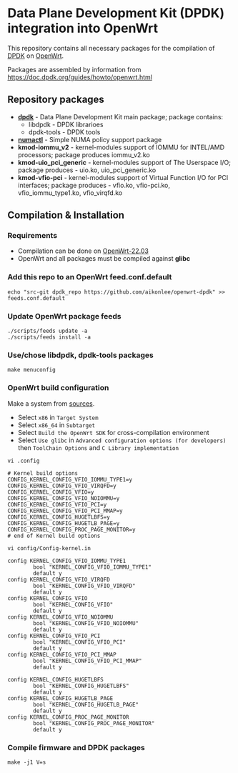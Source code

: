 # Data Plane Development Kit (DPDK) integration into OpenWrt

This repository contains all necessary packages for the compilation of [DPDK](https://www.dpdk.org) on [OpenWrt](https://openwrt.org).

Packages are assembled by information from https://doc.dpdk.org/guides/howto/openwrt.html

## Repository packages

* **[dpdk](https://github.com/DPDK/dpdk)** - Data Plane Development Kit main package; package contains:
  * libdpdk - DPDK librarioes
  * dpdk-tools - DPDK tools
* **[numactl](https://github.com/numactl/numactl)** - Simple NUMA policy support package
* **kmod-iommu_v2** - kernel-modules support of IOMMU for INTEL/AMD processors; package produces iommu_v2.ko
* **kmod-uio_pci_generic** - kernel-modules support of The Userspace I/O; package produces - uio.ko, uio_pci_generic.ko
* **kmod-vfio-pci** - kernel-modules support of Virtual Function I/O for PCI interfaces; package produces - vfio.ko, vfio-pci.ko, vfio_iommu_type1.ko, vfio_virqfd.ko

## Compilation & Installation

### Requirements

* Compilation can be done on [OpenWrt-22.03](https://github.com/openwrt/openwrt/tree/openwrt-22.03)
* OpenWrt and all packages must be compiled against **glibc**

### Add this repo to an OpenWrt feed.conf.default

``` 
echo "src-git dpdk_repo https://github.com/aikonlee/openwrt-dpdk" >> feeds.conf.default
``` 

### Update OpenWrt package feeds

``` 
./scripts/feeds update -a
./scripts/feeds install -a
```

### Use/chose libdpdk, dpdk-tools packages

``` 
make menuconfig
``` 
### OpenWrt build configuration

Make a system from [sources](https://github.com/openwrt/openwrt/tree/openwrt-22.03).

* Select ``x86`` in ``Target System``
* Select ``x86_64`` in ``Subtarget``
* Select ``Build the OpenWrt SDK`` for cross-compilation environment
* Select ``Use glibc`` in ``Advanced configuration options (for developers)`` then ``ToolChain Options`` and ``C Library implementation``

```
vi .config

# Kernel build options
CONFIG_KERNEL_CONFIG_VFIO_IOMMU_TYPE1=y
CONFIG_KERNEL_CONFIG_VFIO_VIRQFD=y
CONFIG_KERNEL_CONFIG_VFIO=y
CONFIG_KERNEL_CONFIG_VFIO_NOIOMMU=y
CONFIG_KERNEL_CONFIG_VFIO_PCI=y
CONFIG_KERNEL_CONFIG_VFIO_PCI_MMAP=y
CONFIG_KERNEL_CONFIG_HUGETLBFS=y
CONFIG_KERNEL_CONFIG_HUGETLB_PAGE=y
CONFIG_KERNEL_CONFIG_PROC_PAGE_MONITOR=y
# end of Kernel build options
```

```
vi config/Config-kernel.in

config KERNEL_CONFIG_VFIO_IOMMU_TYPE1
        bool "KERNEL_CONFIG_VFIO_IOMMU_TYPE1"
        default y
config KERNEL_CONFIG_VFIO_VIRQFD
        bool "KERNEL_CONFIG_VFIO_VIRQFD"
        default y
config KERNEL_CONFIG_VFIO
        bool "KERNEL_CONFIG_VFIO"
        default y
config KERNEL_CONFIG_VFIO_NOIOMMU
        bool "KERNEL_CONFIG_VFIO_NOIOMMU"
        default y
config KERNEL_CONFIG_VFIO_PCI
        bool "KERNEL_CONFIG_VFIO_PCI"
        default y
config KERNEL_CONFIG_VFIO_PCI_MMAP
        bool "KERNEL_CONFIG_VFIO_PCI_MMAP"
        default y

config KERNEL_CONFIG_HUGETLBFS
        bool "KERNEL_CONFIG_HUGETLBFS"
        default y
config KERNEL_CONFIG_HUGETLB_PAGE
        bool "KERNEL_CONFIG_HUGETLB_PAGE"
        default y
config KERNEL_CONFIG_PROC_PAGE_MONITOR
        bool "KERNEL_CONFIG_PROC_PAGE_MONITOR"
        default y
```
### Compile firmware and DPDK packages
``` 
make -j1 V=s
``` 



